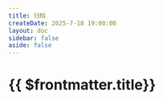 ```yaml
---
title: 归档
createDate: 2025-7-18 19:00:00
layout: doc
sidebar: false
aside: false
---
```


<script setup>
import Archive from './src/components/Archive.vue'
</script>

# {{ $frontmatter.title}}

<Archive />
